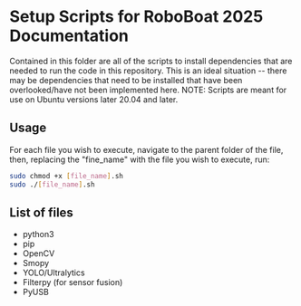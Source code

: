 # Setup Scripts for RoboBoat 2025 Documentation
Contained in this folder are all of the scripts to install dependencies that are needed to run the code in this repository.
This is an ideal situation -- there may be dependencies that need to be installed that have been overlooked/have not been implemented here.
NOTE: Scripts are meant for use on Ubuntu versions later 20.04 and later.

## Usage
For each file you wish to execute, navigate to the parent folder of the file, then, replacing the "fine_name" with the file you wish to execute, run:
```bash
sudo chmod +x [file_name].sh
sudo ./[file_name].sh
```

## List of files
- python3
- pip
- OpenCV
- Smopy
- YOLO/Ultralytics
- Filterpy (for sensor fusion)
- PyUSB
